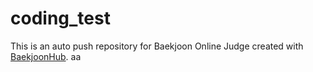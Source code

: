# coding_test
This is an auto push repository for Baekjoon Online Judge created with [BaekjoonHub](https://github.com/BaekjoonHub/BaekjoonHub).
aa